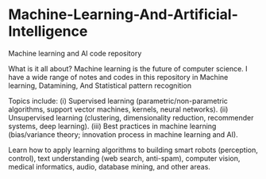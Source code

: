 # Machine-Learning-And-Artificial-Intelligence
Machine learning and AI code repository

What is it all about?
Machine learning is the future of computer science.
I have a wide range of notes and codes in this repository in 
Machine learning,
Datamining,
And Statistical pattern recognition

Topics include:
(i) Supervised learning (parametric/non-parametric algorithms, support vector machines, kernels, neural networks).
(ii) Unsupervised learning (clustering, dimensionality reduction, recommender systems, deep learning). 
(iii) Best practices in machine learning (bias/variance theory; innovation process in machine learning and AI). 

Learn how to apply learning algorithms to building smart robots (perception, control), text understanding (web search, anti-spam), computer vision, medical informatics, audio, database mining, and other areas.
